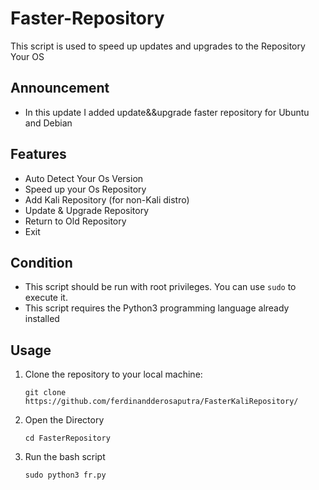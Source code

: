 # Faster-Repository

This script is used to speed up updates and upgrades to the Repository Your OS

## Announcement
- In this update I added update&&upgrade faster repository for Ubuntu and Debian

## Features

- Auto Detect Your Os Version
- Speed up your Os Repository
- Add Kali Repository (for non-Kali distro)
- Update & Upgrade Repository
- Return to Old Repository
- Exit

## Condition

- This script should be run with root privileges. You can use `sudo` to execute it.
- This script requires the Python3 programming language already installed

## Usage

1. Clone the repository to your local machine:

   ```git clone https://github.com/ferdinandderosaputra/FasterKaliRepository/```

2. Open the Directory

   ```cd FasterRepository```

3. Run the bash script

   ```sudo python3 fr.py```


